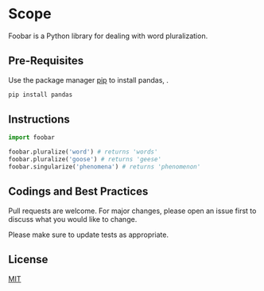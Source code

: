 # Scope

Foobar is a Python library for dealing with word pluralization.

## Pre-Requisites

Use the package manager [pip](https://pip.pypa.io/en/stable/) to install pandas, .

```bash
pip install pandas
```

## Instructions

```python
import foobar

foobar.pluralize('word') # returns 'words'
foobar.pluralize('goose') # returns 'geese'
foobar.singularize('phenomena') # returns 'phenomenon'
```

## Codings and Best Practices
Pull requests are welcome. For major changes, please open an issue first to discuss what you would like to change.

Please make sure to update tests as appropriate.

## License
[MIT](https://choosealicense.com/licenses/mit/)
